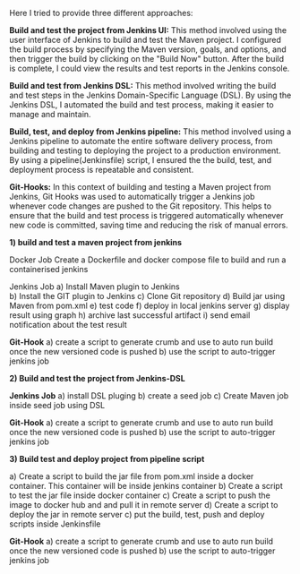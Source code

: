 Here I tried to provide three different approaches:

**Build and test the project from Jenkins UI:** This method involved using the user interface of Jenkins to build and test the Maven project. I configured the build process by specifying the Maven version, goals, and options, and then trigger the build by clicking on the "Build Now" button. After the build is complete, I could view the results and test reports in the Jenkins console.

**Build and test from Jenkins DSL:** This method involved writing the build and test steps in the Jenkins Domain-Specific Language (DSL). By using the Jenkins DSL, I automated the build and test process, making it easier to manage and maintain.

**Build, test, and deploy from Jenkins pipeline:** This method involved using a Jenkins pipeline to automate the entire software delivery process, from building and testing to deploying the project to a production environment. By using a pipeline(Jenkinsfile) script, I ensured the the build, test, and deployment process is repeatable and consistent.

**Git-Hooks:** In this context of building and testing a Maven project from Jenkins, Git Hooks was used to automatically trigger a Jenkins job whenever code changes are pushed to the Git repository. This helps to ensure that the build and test process is triggered automatically whenever new code is committed, saving time and reducing the risk of manual errors.

**1) build and test a maven project from jenkins**

Docker Job
  Create a Dockerfile and docker compose file to build and run a containerised jenkins

Jenkins Job
  a) Install Maven plugin to Jenkins<br />
  b) Install the GIT plugin to Jenkins
  c) Clone Git repository 
  d) Build jar using Maven from pom.xml
  e) test code
  f) deploy in local jenkins server
  g) display result using graph
  h) archive last successful artifact
  i) send email notification about the test result
  
**Git-Hook**
  a) create a script to generate crumb and use to auto run build once the new versioned code is pushed
  b) use the script to auto-trigger jenkins job

**2) Build and test the project from Jenkins-DSL**

**Jenkins Job**
  a) install DSL pluging
  b) create a seed job
  c) Create Maven job inside seed job using DSL

**Git-Hook**
  a) create a script to generate crumb and use to auto run build once the new versioned code is pushed
  b) use the script to auto-trigger jenkins job

**3) Build test and deploy project from pipeline script**

  a) Create a script to build the jar file from pom.xml inside a docker container. This container will be inside jenkins container
  b) Create a script to test the jar file inside docker container 
  c) Create a script to push the image to docker hub and and pull it in remote server
  d) Create a script to deploy the jar in remote server
  c) put the build, test, push and deploy scripts inside Jenkinsfile
  
**Git-Hook**
  a) create a script to generate crumb and use to auto run build once the new versioned code is pushed
  b) use the script to auto-trigger jenkins job
